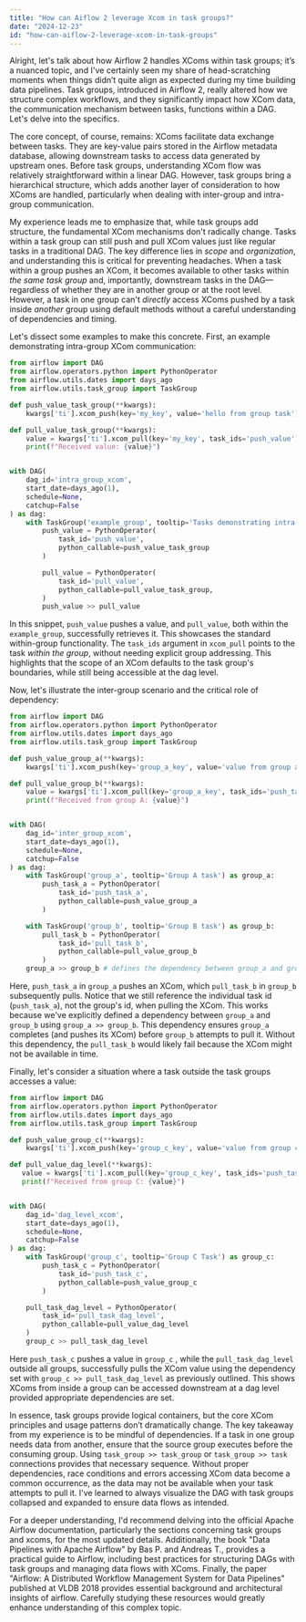 ```yaml
---
title: "How can Aiflow 2 leverage Xcom in task groups?"
date: "2024-12-23"
id: "how-can-aiflow-2-leverage-xcom-in-task-groups"
---
```


Alright, let's talk about how Airflow 2 handles XComs within task groups; it’s a nuanced topic, and I've certainly seen my share of head-scratching moments when things didn’t quite align as expected during my time building data pipelines. Task groups, introduced in Airflow 2, really altered how we structure complex workflows, and they significantly impact how XCom data, the communication mechanism between tasks, functions within a DAG. Let's delve into the specifics.

The core concept, of course, remains: XComs facilitate data exchange between tasks. They are key-value pairs stored in the Airflow metadata database, allowing downstream tasks to access data generated by upstream ones. Before task groups, understanding XCom flow was relatively straightforward within a linear DAG. However, task groups bring a hierarchical structure, which adds another layer of consideration to how XComs are handled, particularly when dealing with inter-group and intra-group communication.

My experience leads me to emphasize that, while task groups add structure, the fundamental XCom mechanisms don't radically change. Tasks within a task group can still push and pull XCom values just like regular tasks in a traditional DAG. The key difference lies in *scope* and *organization*, and understanding this is critical for preventing headaches. When a task within a group pushes an XCom, it becomes available to other tasks within *the same task group* and, importantly, downstream tasks in the DAG—regardless of whether they are in another group or at the root level. However, a task in one group can't *directly* access XComs pushed by a task inside *another* group using default methods without a careful understanding of dependencies and timing.

Let's dissect some examples to make this concrete. First, an example demonstrating intra-group XCom communication:

```python
from airflow import DAG
from airflow.operators.python import PythonOperator
from airflow.utils.dates import days_ago
from airflow.utils.task_group import TaskGroup

def push_value_task_group(**kwargs):
    kwargs['ti'].xcom_push(key='my_key', value='hello from group task')

def pull_value_task_group(**kwargs):
    value = kwargs['ti'].xcom_pull(key='my_key', task_ids='push_value')
    print(f"Received value: {value}")


with DAG(
    dag_id='intra_group_xcom',
    start_date=days_ago(1),
    schedule=None,
    catchup=False
) as dag:
    with TaskGroup('example_group', tooltip='Tasks demonstrating intra-group xcom communication') as example_group:
        push_value = PythonOperator(
            task_id='push_value',
            python_callable=push_value_task_group
        )

        pull_value = PythonOperator(
            task_id='pull_value',
            python_callable=pull_value_task_group,
        )
        push_value >> pull_value
```

In this snippet, `push_value` pushes a value, and `pull_value`, both within the `example_group`, successfully retrieves it. This showcases the standard within-group functionality. The `task_ids` argument in `xcom_pull` points to the task *within the group*, without needing explicit group addressing. This highlights that the scope of an XCom defaults to the task group's boundaries, while still being accessible at the dag level.

Now, let's illustrate the inter-group scenario and the critical role of dependency:

```python
from airflow import DAG
from airflow.operators.python import PythonOperator
from airflow.utils.dates import days_ago
from airflow.utils.task_group import TaskGroup

def push_value_group_a(**kwargs):
    kwargs['ti'].xcom_push(key='group_a_key', value='value from group a')

def pull_value_group_b(**kwargs):
    value = kwargs['ti'].xcom_pull(key='group_a_key', task_ids='push_task_a')
    print(f"Received from group A: {value}")


with DAG(
    dag_id='inter_group_xcom',
    start_date=days_ago(1),
    schedule=None,
    catchup=False
) as dag:
    with TaskGroup('group_a', tooltip='Group A task') as group_a:
        push_task_a = PythonOperator(
            task_id='push_task_a',
            python_callable=push_value_group_a
        )

    with TaskGroup('group_b', tooltip='Group B task') as group_b:
        pull_task_b = PythonOperator(
            task_id='pull_task_b',
            python_callable=pull_value_group_b
        )
    group_a >> group_b # defines the dependency between group_a and group_b
```

Here, `push_task_a` in `group_a` pushes an XCom, which `pull_task_b` in `group_b` subsequently pulls. Notice that we still reference the individual task id (`push_task_a`), not the group's id, when pulling the XCom. This works because we've explicitly defined a dependency between `group_a` and `group_b` using `group_a >> group_b`. This dependency ensures `group_a` completes (and pushes its XCom) before `group_b` attempts to pull it. Without this dependency, the `pull_task_b` would likely fail because the XCom might not be available in time.

Finally, let's consider a situation where a task outside the task groups accesses a value:

```python
from airflow import DAG
from airflow.operators.python import PythonOperator
from airflow.utils.dates import days_ago
from airflow.utils.task_group import TaskGroup

def push_value_group_c(**kwargs):
    kwargs['ti'].xcom_push(key='group_c_key', value='value from group c')

def pull_value_dag_level(**kwargs):
   value = kwargs['ti'].xcom_pull(key='group_c_key', task_ids='push_task_c')
   print(f"Received from group C: {value}")


with DAG(
    dag_id='dag_level_xcom',
    start_date=days_ago(1),
    schedule=None,
    catchup=False
) as dag:
    with TaskGroup('group_c', tooltip='Group C Task') as group_c:
        push_task_c = PythonOperator(
            task_id='push_task_c',
            python_callable=push_value_group_c
        )

    pull_task_dag_level = PythonOperator(
        task_id='pull_task_dag_level',
        python_callable=pull_value_dag_level
    )
    group_c >> pull_task_dag_level

```

Here `push_task_c` pushes a value in `group_c` , while the `pull_task_dag_level` outside all groups, successfully pulls the XCom value using the dependency set with `group_c >> pull_task_dag_level` as previously outlined. This shows XComs from inside a group can be accessed downstream at a dag level provided appropriate dependencies are set.

In essence, task groups provide logical containers, but the core XCom principles and usage patterns don’t dramatically change. The key takeaway from my experience is to be mindful of dependencies. If a task in one group needs data from another, ensure that the source group executes before the consuming group. Using `task_group >> task_group` or `task_group >> task` connections provides that necessary sequence. Without proper dependencies, race conditions and errors accessing XCom data become a common occurrence, as the data may not be available when your task attempts to pull it. I've learned to always visualize the DAG with task groups collapsed and expanded to ensure data flows as intended.

For a deeper understanding, I'd recommend delving into the official Apache Airflow documentation, particularly the sections concerning task groups and xcoms, for the most updated details. Additionally, the book "Data Pipelines with Apache Airflow" by Bas P. and Andreas T., provides a practical guide to Airflow, including best practices for structuring DAGs with task groups and managing data flows with XComs. Finally, the paper "Airflow: A Distributed Workflow Management System for Data Pipelines" published at VLDB 2018 provides essential background and architectural insights of airflow. Carefully studying these resources would greatly enhance understanding of this complex topic.
